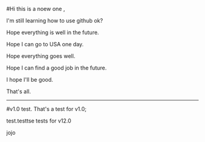 #Hi this is a noew one ,

I'm still learning how to use github ok?

Hope everything is well in  the future.

Hope I can go to USA one day.

Hope everything goes well.

Hope I can find a good job in the future.

I hope I'll be good.

That's all.


-------------------------
#v1.0 test.   That's a test for v1.0; 

test.testtse tests for v12.0

jojo